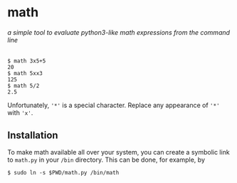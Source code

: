 # math 
###### a simple tool to evaluate python3-like math expressions from the command line

```
$ math 3x5+5
20
$ math 5xx3
125
$ math 5/2
2.5
```
Unfortunately, `'*'` is a special character. Replace any appearance of `'*'` with `'x'`.

## Installation
To make math available all over your system, you can create a symbolic link to `math.py` in your `/bin` directory. This can be done, for example, by
```
$ sudo ln -s $PWD/math.py /bin/math
```
